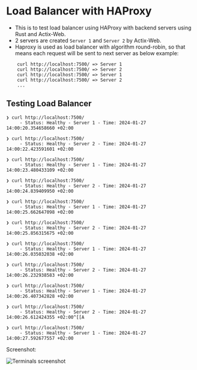 # Load Balancer with HAProxy

- This is to test load balancer using HAProxy with backend servers using Rust and Actix-Web.
- 2 servers are created `Server 1` and `Server 2` by Actix-Web.
- Haproxy is used as load balancer with algorithm round-robin, so that means each request will be sent to next server as below example:
```
    curl http://localhost:7500/ => Server 1
    curl http://localhost:7500/ => Server 2
    curl http://localhost:7500/ => Server 1
    curl http://localhost:7500/ => Server 2
    ...
```


## Testing Load Balancer

```shell
❯ curl http://localhost:7500/
	 - Status: Healthy - Server 1 - Time: 2024-01-27 14:00:20.354658660 +02:00

❯ curl http://localhost:7500/
	 - Status: Healthy - Server 2 - Time: 2024-01-27 14:00:22.423591601 +02:00

❯ curl http://localhost:7500/
	 - Status: Healthy - Server 1 - Time: 2024-01-27 14:00:23.480433109 +02:00

❯ curl http://localhost:7500/
	 - Status: Healthy - Server 2 - Time: 2024-01-27 14:00:24.839409950 +02:00

❯ curl http://localhost:7500/
	 - Status: Healthy - Server 1 - Time: 2024-01-27 14:00:25.662647098 +02:00

❯ curl http://localhost:7500/
	 - Status: Healthy - Server 2 - Time: 2024-01-27 14:00:25.856315675 +02:00

❯ curl http://localhost:7500/
	 - Status: Healthy - Server 1 - Time: 2024-01-27 14:00:26.035032038 +02:00

❯ curl http://localhost:7500/
	 - Status: Healthy - Server 2 - Time: 2024-01-27 14:00:26.232938583 +02:00

❯ curl http://localhost:7500/
	 - Status: Healthy - Server 1 - Time: 2024-01-27 14:00:26.407342828 +02:00

❯ curl http://localhost:7500/
	 - Status: Healthy - Server 2 - Time: 2024-01-27 14:00:26.612424355 +02:00^[[A

❯ curl http://localhost:7500/
	 - Status: Healthy - Server 1 - Time: 2024-01-27 14:00:27.592677557 +02:00
```

Screenshot:

![Terminals screenshot](image.png)
